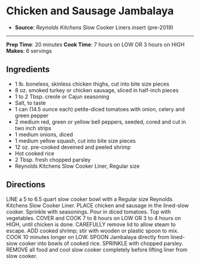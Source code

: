 # Chicken and Sausage Jambalaya

- **Source**: *Reynolds Kitchens* Slow Cooker Liners insert (pre-2019)
---
**Prep Time**: 20 minutes
**Cook Time**: 7 hours on LOW OR 3 hours on HIGH
**Makes**: 6 servings

## Ingredients

- 1 lb. boneless, skinless chicken thighs, cut into bite size pieces
- 8 oz. smoked turkey or chicken sausage, sliced in half-inch pieces
- 1 to 2 Tbsp. creole or Cajun seasoning
- Salt, to taste
- 1 can (14.5 ounce each) petite-diced tomatoes with onion, celery and green pepper
- 2 medium red, green or yellow bell peppers, seeded, cored and cut in two inch strips
- 1 medium onions, diced
- 1 medium yellow squash, cut into bite size pieces
- 12 oz. pre-cooked deveined and peeled shrimp
- Hot cooked rice
- 2 Tbsp. fresh chopped parsley
- Reynolds Kitchens Slow Cooker Liner, Regular size

## Directions

LINE a 5 to 6.5 quart slow cooker bowl with a Regular size Reynolds Kitchens Slow Cooker Liner. PLACE chicken and sausage in the lined-slow cooker. Sprinkle with seasonings. Pour in diced tomatoes. Top with vegetables. COVER and COOK 7 to 8 hours on LOW OR 3 to 4 hours on HIGH, until chicken is done. CAREFULLY remove lid to allow steam to escape. ADD cooked shrimp; stir with wooden or plastic spoon to mix. COOK 10 minutes longer on LOW. SPOON Jambalaya directly from lined-siow cooker into bowls of cooked rice. SPRINKLE with chopped parsley. REMOVE all food and cool slow cooker completely before lifting liner from slow cooker.
